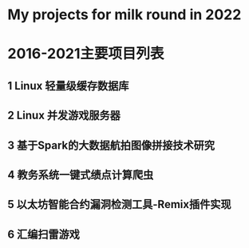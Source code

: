 # My projects for milk round in 2022
# 2016-2021主要项目列表

## 1 Linux 轻量级缓存数据库
## 2 Linux 并发游戏服务器
## 3 基于Spark的大数据航拍图像拼接技术研究
## 4 教务系统一键式绩点计算爬虫
## 5 以太坊智能合约漏洞检测工具-Remix插件实现
## 6 汇编扫雷游戏
